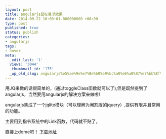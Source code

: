 ```yaml
---
layout: post
title: angularjs鼠标悬浮效果
date: 2014-09-22 16:00:01.000000000 +08:00
type: post
published: true
status: publish
categories:
- angularjs
tags:
- hover
meta:
  _edit_last: '1'
  views: '3044'
  _thumbnail_id: '175'
  _wp_old_slug: angularjs%e5%ae%9e%e7%8e%b0%e9%bc%a0%e6%a0%87%e7%bb%8f%e8%bf%87%e5%85%83%e7%b4%a0%e7%9a%84%e6%95%88%e6%9e%9c
---
```

用JQ来做的话很简单的，(通过toggleClass函数就可以了),但是既然提到了angularjs，当然要用angularjs的解决方案来做啦!

angularjs集成了一个jqlite模块（可以理解为阉割版的jquery）,提供有限并且常用的功能。

主要用到指令系统中的Link函数，代码就不贴了。

直接上dome吧！
[下载地址](https://og5r5kasb.qnssl.com/demo2014092201.zip)
